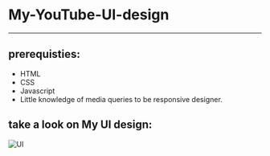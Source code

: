 <!-- # My-YouTube-UI-Creation
 Simple responsive YouTube UI design using HTML, CSS and Javascript 
 -->

# My-YouTube-UI-design
---






## prerequisties:
- HTML
- CSS
- Javascript
- Little knowledge of media queries to be responsive designer.


## take a look on My UI design:

<!-- ![UI](ScreenShots/ezgif.com-gif-maker.gif) -->

![UI](https://github.com/MohammadSayed02/My-YouTube-UI-Creation/blob/main/ScreetShots/ezgif.com-gif-maker.gif?raw=true)
<!-- https://github.com/MohammadSayed02/My-YouTube-UI-Creation/blob/main/ScreetShots/ezgif.com-gif-maker.gif?raw=true -->
